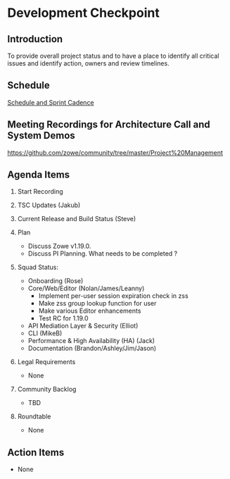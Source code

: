 # Development Checkpoint

Introduction
------------
To provide overall project status and to have a place to identify all critical issues and identify action, owners and review timelines.

Schedule
--------
[Schedule and Sprint Cadence](https://github.com/zowe/community/blob/master/Project%20Management/Schedule/Zowe%20PI%20%26%20Sprint%20Cadence.md)

Meeting Recordings for Architecture Call and System Demos
-----------------
https://github.com/zowe/community/tree/master/Project%20Management

Agenda Items
------------
1. Start Recording
2. TSC Updates (Jakub)
3. Current Release and Build Status (Steve)
4. Plan
     - Discuss Zowe v1.19.0.
     - Discuss PI Planning. What needs to be completed ?
5. Squad Status:
    - Onboarding (Rose)
    - Core/Web/Editor (Nolan/James/Leanny)
      - Implement per-user session expiration check in zss
      - Make zss group lookup function for user
      - Make various Editor enhancements
      - Test RC for 1.19.0
    - API Mediation Layer & Security (Elliot)
    - CLI (MikeB)
    - Performance & High Availability (HA) (Jack)
    - Documentation (Brandon/Ashley/Jim/Jason)

6. Legal Requirements
    - None

7. Community Backlog
    - TBD
8. Roundtable
    - None

Action Items
------------
- None

